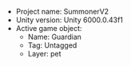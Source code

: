 <!-- UNITY CODE ASSIST INSTRUCTIONS START -->
- Project name: SummonerV2
- Unity version: Unity 6000.0.43f1
- Active game object:
  - Name: Guardian
  - Tag: Untagged
  - Layer: pet
<!-- UNITY CODE ASSIST INSTRUCTIONS END -->